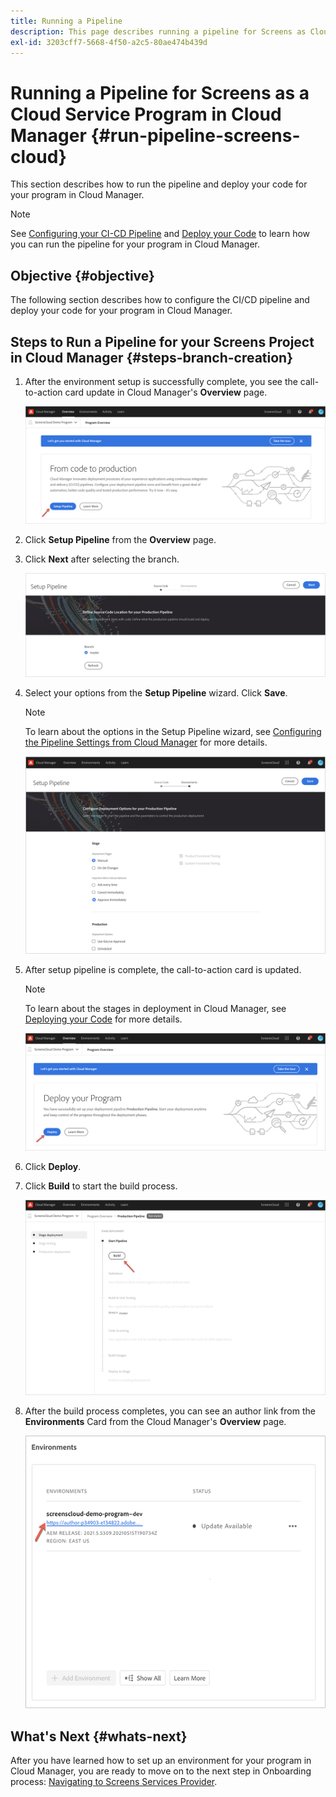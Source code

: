 ```yaml
---
title: Running a Pipeline
description: This page describes running a pipeline for Screens as Cloud Service project in Cloud Manager.
exl-id: 3203cff7-5668-4f50-a2c5-80ae474b439d
---
```

# Running a Pipeline for Screens as a Cloud Service Program in Cloud Manager {#run-pipeline-screens-cloud}

This section describes how to run the pipeline and deploy your code for your program in Cloud Manager.

>[!NOTE]
>See [Configuring your CI-CD Pipeline](https://experienceleague.adobe.com/docs/experience-manager-cloud-service/content/implementing/using-cloud-manager/cicd-pipelines/configuring-production-pipelines.html) and [Deploy your Code](https://experienceleague.adobe.com/docs/experience-manager-cloud-service/content/implementing/using-cloud-manager/deploy-code.html) to learn how you can run the pipeline for your program in Cloud Manager.

## Objective {#objective}

The following section describes how to configure the CI/CD pipeline and deploy your code for your program in Cloud Manager.

## Steps to Run a Pipeline for your Screens Project in Cloud Manager {#steps-branch-creation}

1. After the environment setup is successfully complete, you see the call-to-action card update in Cloud Manager's **Overview** page. 

   ![image](/help/screens-cloud/assets/onboarding/add-environ3.png)

1. Click **Setup Pipeline** from the **Overview** page.

1. Click **Next** after selecting the branch.

   ![image](/help/screens-cloud/assets/onboarding/run-pipeline1.png)
 
1. Select your options from the **Setup Pipeline** wizard. Click **Save**.

   >[!NOTE]
   >To learn about the options in the Setup Pipeline wizard, see [Configuring the Pipeline Settings from Cloud Manager](https://experienceleague.adobe.com/docs/experience-manager-cloud-service/content/implementing/using-cloud-manager/cicd-pipelines/configuring-production-pipelines.html) for more details.

   ![image](/help/screens-cloud/assets/onboarding/run-pipeline2-a.png)

1. After setup pipeline is complete, the call-to-action card is updated.

   >[!NOTE]
   >To learn about the stages in deployment in Cloud Manager, see [Deploying your Code](https://experienceleague.adobe.com/docs/experience-manager-cloud-service/content/implementing/using-cloud-manager/deploy-code.html) for more details.

   ![image](/help/screens-cloud/assets/onboarding/run-pipeline3.png)

1. Click **Deploy**.

1. Click **Build** to start the build process.

   ![image](/help/screens-cloud/assets/onboarding/run-pipeline4.png)

1. After the build process completes, you can see an author link from the **Environments** Card from the Cloud Manager's **Overview** page.

   ![image](/help/screens-cloud/assets/onboarding/run-pipeline5.png)

## What's Next {#whats-next}

After you have learned how to set up an environment for your program in Cloud Manager, you are ready to move on to the next step in Onboarding process: [Navigating to Screens Services Provider](/help/screens-cloud/configuring/navigating-to-screens-services-provider.md).
